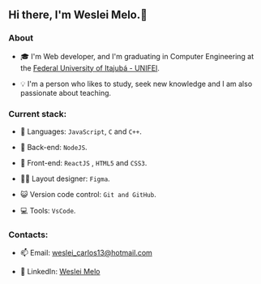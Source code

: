## Hi there, I'm Weslei Melo.👋

### About

- 🎓 I'm Web developer, and I'm graduating in Computer Engineering at the [Federal University of Itajubá - UNIFEI](https://unifei.edu.br/).

- 💡 I'm a person who likes to study, seek new knowledge and I am also passionate about teaching.

### Current stack:

- 📙 Languages: `JavaScript`, `C` and `C++`.

- 📡 Back-end:  `NodeJS`.

- 🎨 Front-end: `ReactJS` , `HTML5` and `CSS3`.

- 👨‍💻 Layout designer: `Figma`.

- 😺 Version code control: `Git and GitHub`.

- 💻 Tools: `VsCode`.



### Contacts:

- 📫 Email: weslei_carlos13@hotmail.com

- 👤 LinkedIn: [Weslei Melo](https://www.linkedin.com/in/weslei-melo-33552b82/) 



<!--
**Weslei-Melo/Weslei-Melo** is a ✨ _special_ ✨ repository because its `README.md` (this file) appears on your GitHub profile.

Here are some ideas to get you started:

- 🔭 I’m currently working on ...
- 🌱 I’m currently learning ...
- 👯 I’m looking to collaborate on ...
- 🤔 I’m looking for help with ...
- 💬 Ask me about ...
- 📫 How to reach me: ...
- 😄 Pronouns: ...
- ⚡ Fun fact: ...
-->
